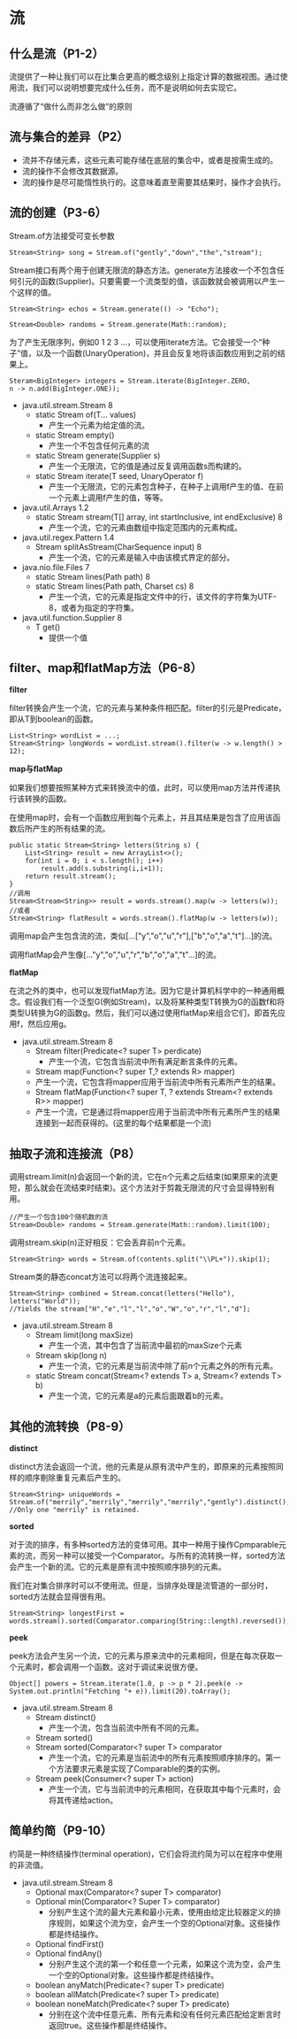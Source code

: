 # 流

## 什么是流（P1-2）

流提供了一种让我们可以在比集合更高的概念级别上指定计算的数据视图。通过使用流，我们可以说明想要完成什么任务，而不是说明如何去实现它。

流遵循了“做什么而非怎么做”的原则

## 流与集合的差异（P2）

* 流并不存储元素，这些元素可能存储在底层的集合中，或者是按需生成的。
* 流的操作不会修改其数据源。
* 流的操作是尽可能惰性执行的。这意味着直至需要其结果时，操作才会执行。

## 流的创建（P3-6）

Stream.of方法接受可变长参数

```text
Stream<String> song = Stream.of("gently","down","the","stream");
```

Stream接口有两个用于创建无限流的静态方法。generate方法接收一个不包含任何引元的函数\(Supplier\)。只要需要一个流类型的值，该函数就会被调用以产生一个这样的值。

```text
Stream<String> echos = Stream.generate(() -> "Echo");

Stream<Double> randoms = Stream.generate(Math::random);
```

为了产生无限序列，例如0 1 2 3 ...，可以使用iterate方法。它会接受一个“种子”值，以及一个函数\(UnaryOperation\)，并且会反复地将该函数应用到之前的结果上。

```text
Steram<BigInteger> integers = Stream.iterate(BigInteger.ZERO,
n -> n.add(BigInteger.ONE));
```

* java.util.stream.Stream 8
  * static  Stream of\(T... values\)
    * 产生一个元素为给定值的流。
  * static  Stream empty\(\)
    * 产生一个不包含任何元素的流
  * static  Stream generate\(Supplier s\)
    * 产生一个无限流，它的值是通过反复调用函数s而构建的。
  * static  Stream iterate\(T seed, UnaryOperator f\)
    * 产生一个无限流，它的元素包含种子，在种子上调用f产生的值、在前一个元素上调用f产生的值，等等。
* java.util.Arrays 1.2
  * static  Stream stream\(T\[\] array, int startInclusive, int endExclusive\) 8
    * 产生一个流，它的元素由数组中指定范围内的元素构成。
* java.util.regex.Pattern 1.4
  * Stream splitAsStream\(CharSequence input\) 8
    * 产生一个流，它的元素是输入中由该模式界定的部分。
* java.nio.file.Files 7
  * static Stream lines\(Path path\) 8
  * static Stream lines\(Path path, Charset cs\) 8
    * 产生一个流，它的元素是指定文件中的行，该文件的字符集为UTF-8，或者为指定的字符集。
* java.util.function.Supplier 8
  * T get\(\)
    * 提供一个值

## filter、map和flatMap方法（P6-8）

**filter**

filter转换会产生一个流，它的元素与某种条件相匹配。filter的引元是Predicate，即从T到boolean的函数。

```text
List<String> wordList = ...;
Stream<String> longWords = wordList.stream().filter(w -> w.length() > 12);
```

**map与flatMap**

如果我们想要按照某种方式来转换流中的值，此时，可以使用map方法并传递执行该转换的函数。

在使用map时，会有一个函数应用到每个元素上，并且其结果是包含了应用该函数后所产生的所有结果的流。

```text
public static Stream<String> letters(String s) {
    List<String> result = new ArrayList<>();
    for(int i = 0; i < s.length(); i++)
        result.add(s.substring(i,i+1));
    return result.stream();
}
//调用
Stream<Stream<String>> result = words.stream().map(w -> letters(w));
//或者
Stream<String> flatResult = words.stream().flatMap(w -> letters(w));
```

调用map会产生包含流的流，类似\[...\["y","o","u","r"\],\["b","o","a","t"\]...\]的流。

调用flatMap会产生像\[..."y","o","u","r","b","o","a","t"...\]的流。

**flatMap**

在流之外的类中，也可以发现flatMap方法。因为它是计算机科学中的一种通用概念。假设我们有一个泛型G\(例如Stream\)，以及将某种类型T转换为G的函数f和将类型U转换为G的函数g。然后，我们可以通过使用flatMap来组合它们，即首先应用f，然后应用g。

* java.util.stream.Stream 8
  * Stream filter\(Predicate&lt;? super T&gt; perdicate\)
    * 产生一个流，它包含当前流中所有满足断言条件的元素。
  *  Stream map\(Function&lt;? super T,? extends R&gt; mapper\)
    * 产生一个流，它包含将mapper应用于当前流中所有元素所产生的结果。
  *  Stream flatMap\(Function&lt;? super T, ? extends Stream&lt;? extends R&gt;&gt; mapper\)
    * 产生一个流，它是通过将mapper应用于当前流中所有元素所产生的结果连接到一起而获得的。\(这里的每个结果都是一个流\)

## 抽取子流和连接流（P8）

调用stream.limit\(n\)会返回一个新的流，它在n个元素之后结束\(如果原来的流更短，那么就会在流结束时结束\)。这个方法对于剪裁无限流的尺寸会显得特别有用。

```text
//产生一个包含100个随机数的流
Stream<Double> randoms = Stream.generate(Math::random).limit(100);
```

调用stream.skip\(n\)正好相反：它会丢弃前n个元素。

```text
Stream<String> words = Stream.of(contents.split("\\PL+")).skip(1);
```

Stream类的静态concat方法可以将两个流连接起来。

```text
Stream<String> combined = Stream.concat(letters("Hello"), letters("World"));
//Yields the stream["H","e","l","l","o","W","o","r","l","d"];
```

* java.util.stream.Stream 8
  * Stream limit\(long maxSize\)
    * 产生一个流，其中包含了当前流中最初的maxSize个元素
  * Stream skip\(long n\)
    * 产生一个流，它的元素是当前流中除了前n个元素之外的所有元素。
  * static  Stream concat\(Stream&lt;? extends T&gt; a, Stream&lt;? extends T&gt; b\)
    * 产生一个流，它的元素是a的元素后面跟着b的元素。

## 其他的流转换（P8-9）

**distinct**

distinct方法会返回一个流，他的元素是从原有流中产生的，即原来的元素按照同样的顺序剔除重复元素后产生的。

```text
Stream<String> uniqueWords = Stream.of("merrily","merrily","merrily","merrily","gently").distinct();
//Only one "merrily" is retained.
```

**sorted**

对于流的排序，有多种sorted方法的变体可用。其中一种用于操作Cpmparable元素的流，而另一种可以接受一个Comparator。与所有的流转换一样，sorted方法会产生一个新的流。它的元素是原有流中按照顺序排列的元素。

我们在对集合排序时可以不使用流。但是，当排序处理是流管道的一部分时，sorted方法就会显得很有用。

```text
Stream<String> longestFirst = words.stream().sorted(Comparator.comparing(String::length).reversed());
```

**peek**

peek方法会产生另一个流，它的元素与原来流中的元素相同，但是在每次获取一个元素时，都会调用一个函数。这对于调试来说很方便。

```text
Object[] powers = Stream.iterate(1.0, p -> p * 2).peek(e -> System.out.println("Fetching "+ e)).limit(20).toArray();
```

* java.util.stream.Stream 8
  * Stream distinct\(\)
    * 产生一个流，包含当前流中所有不同的元素。
  * Stream sorted\(\)
  * Stream sorted\(Comparator&lt;? super T&gt; comparator
    * 产生一个流，它的元素是当前流中的所有元素按照顺序排序的。第一个方法要求元素是实现了Comparable的类的实例。
  * Stream peek\(Consumer&lt;? super T&gt; action\)
    * 产生一个流，它与当前流中的元素相同，在获取其中每个元素时，会将其传递给action。

## 简单约简（P9-10）

约简是一种终结操作\(terminal operation\)，它们会将流约简为可以在程序中使用的非流值。

* java.util.stream.Stream 8
  * Optional max\(Comparator&lt;? super T&gt; comparator\)
  * Optional min\(Comparator&lt;? Super T&gt; comparator\)
    * 分别产生这个流的最大元素和最小元素，使用由给定比较器定义的排序规则，如果这个流为空，会产生一个空的Optional对象。这些操作都是终结操作。
  * Optional findFirst\(\)
  * Optional findAny\(\)
    * 分别产生这个流的第一个和任意一个元素，如果这个流为空，会产生一个空的Optional对象。这些操作都是终结操作。
  * boolean anyMatch\(Predicate&lt;? super T&gt; predicate\)
  * boolean allMatch\(Predicate&lt;? super T&gt; predicate\)
  * boolean noneMatch\(Predicate&lt;? super T&gt; predicate\)
    * 分别在这个流中任意元素、所有元素和没有任何元素匹配给定断言时返回true。这些操作都是终结操作。

